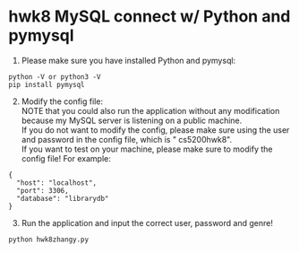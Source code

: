 # hwk8 MySQL connect w/ Python and pymysql

1. Please make sure you have installed Python and pymysql:

```
python -V or python3 -V
pip install pymysql
```

2. Modify the config file:<br>
   NOTE that you could also run the application without any modification because my MySQL server is listening on a
   public machine.<br>
   If you do not want to modify the config, please make sure using the user and password in the config file, which is "
   cs5200hwk8".<br>
   If you want to test on your machine, please make sure to modify the config file! For example:

```
{
  "host": "localhost",
  "port": 3306,
  "database": "librarydb"
}
```

3. Run the application and input the correct user, password and genre!

```
python hwk8zhangy.py
```